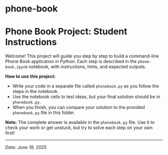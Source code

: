 # phone-book

# Phone Book Project: Student Instructions

Welcome! This project will guide you step by step to build a command-line Phone Book application in Python. Each step is described in the `phone-book.ipynb` notebook, with instructions, hints, and expected outputs.

**How to use this project:**
- Write your code in a separate file called `phonebook.py` as you follow the steps in the notebook.
- Use the notebook cells to test ideas, but your final solution should be in `phonebook.py`.
- When you finish, you can compare your solution to the provided `phonebook.py` file in this folder.

**Note:**
The complete answer is available in the `phonebook.py` file. Use it to check your work or get unstuck, but try to solve each step on your own first!

---

_Date: June 19, 2025_